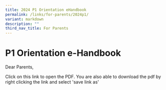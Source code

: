 ```yaml
---
title: 2024 P1 Orientation eHandbook
permalink: /links/for-parents/2024p1/
variant: markdown
description: ""
third_nav_title: For Parents
---
```


# P1 Orientation e-Handbook
Dear Parents,

Click on this link to open the PDF. You are also able to download the pdf by right clicking the link and select 'save link as'

